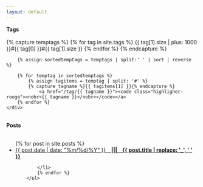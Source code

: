 ```yaml
---
layout: default
---
```

<div width="100%">
  <div class="wrapper context_text">
  	<div style="font-weight: bold;"> Tags </div>
  	<br>
		{% capture temptags %}
			{% for tag in site.tags %}
				{{ tag[1].size | plus: 1000 }}#{{ tag[0] }}#{{ tag[1].size }}
			{% endfor %}
		{% endcapture %}

		{% assign sortedtemptags = temptags | split:' ' | sort | reverse %}

		{% for temptag in sortedtemptags %}
			{% assign tagitems = temptag | split: '#' %}
			{% capture tagname %}{{ tagitems[1] }}{% endcapture %}
				<a href="/tag/{{ tagname }}"><code class="highligher-rouge"><nobr>{{ tagname }}</nobr></code></a>
		{% endfor %}
	</div>
</div>
<br>
<div width="100%">
  <div class="wrapper context_text">
      <div style="font-weight: bold;"> Posts </div>
      <br/>
      	<ul>
			{% for post in site.posts %}
			<li>
				<a href="{{ post.url }}">
					{{ post.date | date: "%m/%d/%Y" }}
					<b> &ensp; ||| &ensp; {{ post.title | replace: '_', ' ' }} </b>
				</a>

			</li>
			{% endfor %}
		</ul>
  </div>
</div>
